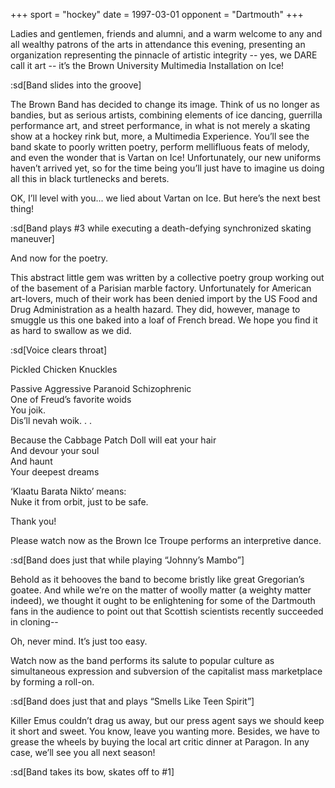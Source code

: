 +++
sport = "hockey"
date = 1997-03-01
opponent = "Dartmouth"
+++

Ladies and gentlemen, friends and alumni, and a warm welcome to any and all wealthy patrons of the arts in attendance this evening, presenting an organization representing the pinnacle of artistic integrity -- yes, we DARE call it art -- it’s the Brown University Multimedia Installation on Ice!

:sd[Band slides into the groove]

The Brown Band has decided to change its image. Think of us no longer as bandies, but as serious artists, combining elements of ice dancing, guerrilla performance art, and street performance, in what is not merely a skating show at a hockey rink but, more, a Multimedia Experience. You’ll see the band skate to poorly written poetry, perform mellifluous feats of melody, and even the wonder that is Vartan on Ice! Unfortunately, our new uniforms haven’t arrived yet, so for the time being you’ll just have to imagine us doing all this in black turtlenecks and berets.

OK, I’ll level with you... we lied about Vartan on Ice. But here’s the next best thing!

:sd[Band plays #3 while executing a death-defying synchronized skating maneuver]

And now for the poetry.

This abstract little gem was written by a collective poetry group working out of the basement of a Parisian marble factory. Unfortunately for American art-lovers, much of their work has been denied import by the US Food and Drug Administration as a health hazard. They did, however, manage to smuggle us this one baked into a loaf of French bread. We hope you find it as hard to swallow as we did.

:sd[Voice clears throat]

Pickled Chicken Knuckles

Passive Aggressive Paranoid Schizophrenic\
One of Freud’s favorite woids\
You joik.\
Dis’ll nevah woik. . .

Because the Cabbage Patch Doll will eat your hair\
And devour your soul\
And haunt\
Your deepest dreams

‘Klaatu Barata Nikto’ means:\
Nuke it from orbit, just to be safe.

Thank you!

Please watch now as the Brown Ice Troupe performs an interpretive dance.

:sd[Band does just that while playing “Johnny’s Mambo”]

Behold as it behooves the band to become bristly like great Gregorian’s goatee. And while we’re on the matter of woolly matter (a weighty matter indeed), we thought it ought to be enlightening for some of the Dartmouth fans in the audience to point out that Scottish scientists recently succeeded in cloning--

Oh, never mind. It’s just too easy.

Watch now as the band performs its salute to popular culture as simultaneous expression and subversion of the capitalist mass marketplace by forming a roll-on.

:sd[Band does just that and plays “Smells Like Teen Spirit”]

Killer Emus couldn’t drag us away, but our press agent says we should keep it short and sweet. You know, leave you wanting more. Besides, we have to grease the wheels by buying the local art critic dinner at Paragon. In any case, we’ll see you all next season!

:sd[Band takes its bow, skates off to #1]
